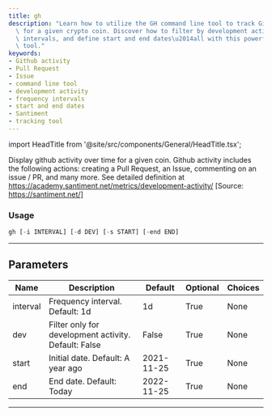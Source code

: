 ```yaml
---
title: gh
description: "Learn how to utilize the GH command line tool to track GitHub activity\
  \ for a given crypto coin. Discover how to filter by development activity, set frequency\
  \ intervals, and define start and end dates\u2014all with this powerful Python-based\
  \ tool."
keywords:
- Github activity
- Pull Request
- Issue
- command line tool
- development activity
- frequency intervals
- start and end dates
- Santiment
- tracking tool
---
```


import HeadTitle from '@site/src/components/General/HeadTitle.tsx';

<HeadTitle title="crypto/dd/gh - Reference | OpenBB Terminal Docs" />

Display github activity over time for a given coin. Github activity includes the following actions: creating a Pull Request, an Issue, commenting on an issue / PR, and many more. See detailed definition at https://academy.santiment.net/metrics/development-activity/ [Source: https://santiment.net/]

### Usage

```python
gh [-i INTERVAL] [-d DEV] [-s START] [-end END]
```

---

## Parameters

| Name | Description | Default | Optional | Choices |
| ---- | ----------- | ------- | -------- | ------- |
| interval | Frequency interval. Default: 1d | 1d | True | None |
| dev | Filter only for development activity. Default: False | False | True | None |
| start | Initial date. Default: A year ago | 2021-11-25 | True | None |
| end | End date. Default: Today | 2022-11-25 | True | None |

---
